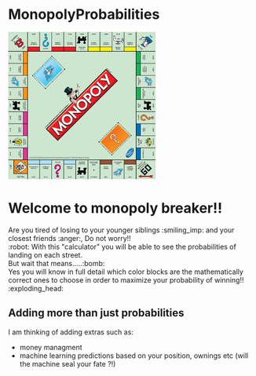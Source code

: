 <h1> MonopolyProbabilities</h1>
<img src = "./monopolyBoard.jpg" width = 300 height = 300>
<h1> Welcome to monopoly breaker!! </h1>
  <p> 
    Are you tired of losing to your younger siblings :smiling_imp: and your closest friends :anger:,
    Do not worry!!<br> :robot: With this "calculator" you will be able to see the probabilities of
    landing on each street.<br> But wait that means.....:bomb: <br> Yes you will know in full detail which color blocks are the
    mathematically correct ones to choose in order to maximize your probability of winning!! :exploding_head:
    
  </p>
  
  <h2>
    Adding more than just probabilities
  </h2>
  <p> 
    I am thinking of adding extras such as: <ul>
    <li>
     money managment
    </li>
    <li>
     machine learning predictions based on your position, ownings etc (will the machine seal your fate ?!)
    </li>
  </p>


